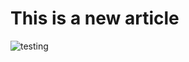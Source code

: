 # This is a new article
![testing][image-1]

[image-1]:	file:///Users/calanwalker/Documents/GitHub/uniweb-guides/Photos/testimage.png "Test image"